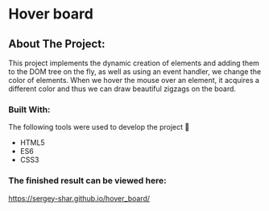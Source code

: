 # Hover board

<!-- ABOUT THE PROJECT -->
## About The Project:
This project implements the dynamic creation of elements and adding them to the DOM tree on the fly, as well as using an event handler, we change the color of elements.
When we hover the mouse over an element, it acquires a different color and thus we can draw beautiful zigzags on the board.


### Built With:
The following tools were used to develop the project :hammer:


* HTML5
* ES6
* CSS3


### The finished result can be viewed here:
https://sergey-shar.github.io/hover_board/



























